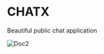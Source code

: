 # CHATX
Beautiful public chat application

![Doc2](https://github.com/user-attachments/assets/f8a27ed9-9d15-4fe3-940c-be1e603ecda0)
